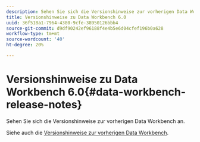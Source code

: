 ```yaml
---
description: Sehen Sie sich die Versionshinweise zur vorherigen Data Workbench an.
title: Versionshinweise zu Data Workbench 6.0
uuid: 36f518a1-7964-4380-9cfe-38950126bbb4
source-git-commit: d9df90242ef96188f4e4b5e6d04cfef196b0a628
workflow-type: tm+mt
source-wordcount: '40'
ht-degree: 20%

---
```



# Versionshinweise zu Data Workbench 6.0{#data-workbench-release-notes}

Sehen Sie sich die Versionshinweise zur vorherigen Data Workbench an.

Siehe auch die [Versionshinweise zur vorherigen Data Workbench](https://docs.adobe.com/content/help/en/data-workbench/using/release-notes/c-release-notes-insight-600.html).
